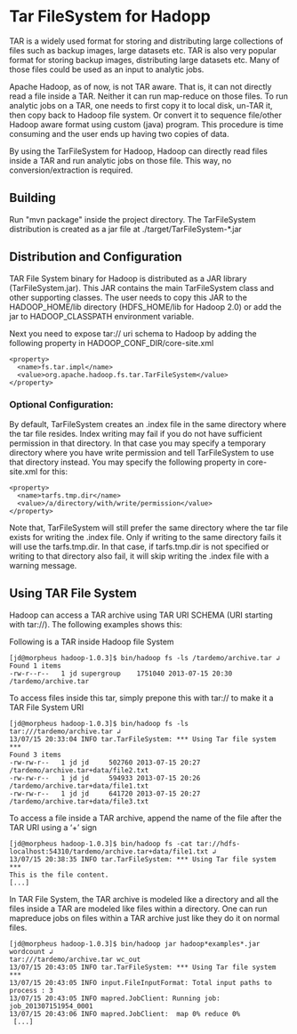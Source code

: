 Tar FileSystem for Hadopp
==========================
TAR is a widely used format for storing and distributing large collections of files such as backup images, large datasets etc. TAR is also very popular format for storing backup images, distributing large datasets etc. Many of those files could be used as an input to analytic jobs.

Apache Hadoop, as of now, is not TAR aware. That is, it can not directly read a file inside a TAR. Neither it can run map-reduce on those files. To run analytic jobs on a TAR, one needs to first copy it to local disk, un-TAR it, then copy back to Hadoop file system. Or convert it to sequence file/other Hadoop aware format using custom (java) program. This procedure is time consuming and the user ends up having two copies of data.

By using the TarFileSystem for Hadoop, Hadoop can directly read files inside a TAR and run analytic jobs on those file. This way, no conversion/extraction is required. 

Building
---------
Run "mvn package" inside the project directory. The TarFileSystem distribution is created as a jar file at ./target/TarFileSystem-*.jar


Distribution and Configuration
-------------------------------
TAR File System binary for Hadoop is distributed as a JAR library (TarFileSystem.jar). This JAR contains the main TarFileSystem class and other supporting classes. The user needs to copy this JAR to the HADOOP_HOME/lib directory (HDFS_HOME/lib for Hadoop 2.0) or add the jar to HADOOP_CLASSPATH environment variable. 

Next you need to expose tar:// uri schema to Hadoop by adding the following property in HADOOP_CONF_DIR/core-site.xml

	<property>
	  <name>fs.tar.impl</name>
	  <value>org.apache.hadoop.fs.tar.TarFileSystem</value>
	</property>

### Optional Configuration:

By default, TarFileSystem creates an .index file in the same directory where the tar file resides. Index writing may fail if you do not have sufficient permission in that directory. In that case you may specify a temporary directory where you have write permission and tell TarFileSystem to use that directory instead. You may specify the following property in core-site.xml for this:

	<property>
	  <name>tarfs.tmp.dir</name>
	  <value>/a/directory/with/write/permission</value>
	</property>

Note that, TarFileSystem will still prefer the same directory where the tar file exists for writing the .index file. Only if writing to the same directory fails it will use the tarfs.tmp.dir. In that case, if tarfs.tmp.dir is not specified or writing to that directory also fail, it will skip writing the .index file with a warning message.

Using TAR File System
----------------------
Hadoop can access a TAR archive using TAR URI SCHEMA (URI starting with tar://). The following examples shows this:

Following is a TAR inside Hadoop file System

	[jd@morpheus hadoop-1.0.3]$ bin/hadoop fs -ls /tardemo/archive.tar ↲
	Found 1 items
	-rw-r--r--   1 jd supergroup    1751040 2013-07-15 20:30 /tardemo/archive.tar

To access files inside this tar, simply prepone this with tar:// to make it a TAR File System URI

	[jd@morpheus hadoop-1.0.3]$ bin/hadoop fs -ls tar:///tardemo/archive.tar ↲
	13/07/15 20:33:04 INFO tar.TarFileSystem: *** Using Tar file system ***
	Found 3 items
	-rw-rw-r--   1 jd jd     502760 2013-07-15 20:27 /tardemo/archive.tar+data/file2.txt
	-rw-rw-r--   1 jd jd     594933 2013-07-15 20:26 /tardemo/archive.tar+data/file1.txt
	-rw-rw-r--   1 jd jd     641720 2013-07-15 20:27 /tardemo/archive.tar+data/file3.txt

To access a file inside a TAR archive, append the name of the file after the TAR URI using a ‘+’ sign

	[jd@morpheus hadoop-1.0.3]$ bin/hadoop fs -cat tar://hdfs-localhost:54310/tardemo/archive.tar+data/file1.txt ↲
	13/07/15 20:38:35 INFO tar.TarFileSystem: *** Using Tar file system ***
	This is the file content.
	[...]

In TAR File System, the TAR archive is modeled like a directory and all the files inside a TAR are modeled like files within a directory. One can run mapreduce jobs on files within a TAR archive just like they do it on normal files.

	[jd@morpheus hadoop-1.0.3]$ bin/hadoop jar hadoop*examples*.jar wordcount ↲ 
	tar:///tardemo/archive.tar wc_out
	13/07/15 20:43:05 INFO tar.TarFileSystem: *** Using Tar file system ***
	13/07/15 20:43:05 INFO input.FileInputFormat: Total input paths to process : 3
	13/07/15 20:43:05 INFO mapred.JobClient: Running job: job_201307151954_0001
	13/07/15 20:43:06 INFO mapred.JobClient:  map 0% reduce 0%
	 [...]
